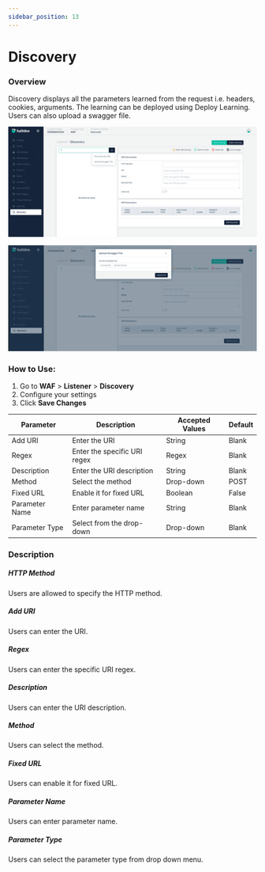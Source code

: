 ```yaml
---
sidebar_position: 13
---
```


# Discovery 

### Overview 
Discovery displays all the parameters learned from the request i.e. headers, cookies, arguments. The learning can be deployed using Deploy Learning. Users can also upload a swagger file.

![Discovery](/img/waf/v2/discovery1.png)

![Discovery](/img/waf/v2/discovery2.png)
### How to Use:
1. Go to **WAF** > **Listener** > **Discovery**
2. Configure your settings
3. Click **Save Changes**

| Parameter| Description | Accepted Values | Default
| ----------- | ----------- | ----------- |----- |
| Add URI|Enter the URI|String|Blank
Regex |Enter the specific URI regex|Regex|Blank
Description|Enter the URI description|String|Blank
Method|Select the method |Drop-down|POST
Fixed URL|Enable it for fixed URL|Boolean|False
Parameter Name|Enter parameter name|String|Blank
Parameter Type|Select from the drop-down|Drop-down|Blank

###  Description
##### **HTTP Method**

Users are allowed to specify the HTTP method.

##### **Add URI**

Users can enter the URI.

##### **Regex**

Users can enter the specific URI regex.

##### **Description**

Users can enter the URI description.

##### **Method**

Users can select the method.

##### **Fixed URL**

Users can enable it for fixed URL.

##### **Parameter Name**

Users can enter parameter name.

##### **Parameter Type**

Users can select the parameter type from drop down menu.

